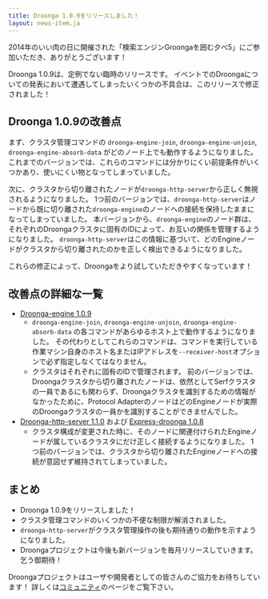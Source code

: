 ```yaml
---
title: Droonga 1.0.9をリリースしました！
layout: news-item.ja
---
```


2014年のいい肉の日に開催された「検索エンジンGroongaを囲む夕べ5」にご参加いただき、ありがとうございます！

Droonga 1.0.9は、定例でない臨時のリリースです。
イベントでのDroongaについての発表において遭遇してしまったいくつかの不具合は、このリリースで修正されました！

## Droonga 1.0.9の改善点

まず、クラスタ管理コマンドの `droonga-engine-join`, `droonga-engine-unjoin`, `droonga-engine-absorb-data` がどのノード上でも動作するようになりました。
これまでのバージョンでは、これらのコマンドには分かりにくい前提条件がいくつかあり、使いにくい物となってしまっていました。

次に、クラスタから切り離されたノードが`droonga-http-server`から正しく無視されるようになりました。
1つ前のバージョンでは、`droonga-http-server`はノードから既に切り離された`droonga-engine`のノードへの接続を保持したままになってしまっていました。
本バージョンから、`droonga-engine`のノード群は、それぞれのDroongaクラスタに固有のIDによって、お互いの関係を管理するようになりました。
`droonga-http-server`はこの情報に基づいて、どのEngineノードがクラスタから切り離されたのかを正しく検出できるようになりました。

これらの修正によって、Droongaをより試していただきやすくなっています！

## 改善点の詳細な一覧

 * [Droonga-engine 1.0.9][droonga-engine]
   * `droonga-engine-join`, `droonga-engine-unjoin`, `droonga-engine-absorb-data` の各コマンドがあらゆるホスト上で動作するようになりました。
     その代わりとしてこれらのコマンドは、コマンドを実行している作業マシン自身のホスト名またはIPアドレスを`--receiver-host`オプションで必ず指定しなくてはなりません。
   * クラスタはそれぞれに固有のIDで管理されます。
     前のバージョンでは、Droongaクラスタから切り離されたノードは、依然としてSerfクラスタの一員であるにも関わらず、Droongaクラスタを識別するための情報がなかったために、Protocol AdapterのノードはどのEngineノードが実際のDroongaクラスタの一員かを識別することができませんでした。
 * [Droonga-http-server 1.1.0][droonga-http-server] および [Express-droonga 1.0.8][express-droonga]
   * クラスタ構成が変更された時に、そのノードに関連付けられたEngineノードが属しているクラスタにだけ正しく接続するようになりました。
     1つ前のバージョンでは、クラスタから切り離されたEngineノードへの接続が意図せず維持されてしまっていました。

## まとめ

 * Droonga 1.0.9をリリースしました！
 * クラスタ管理コマンドのいくつかの不便な制限が解消されました。
 * `droonga-http-server`がクラスタ管理操作の後も期待通りの動作を示すようになりました。
 * Droongaプロジェクトは今後も新バージョンを毎月リリースしていきます。乞う御期待！

Droongaプロジェクトはユーザや開発者としての皆さんのご協力をお待ちしています！
詳しくは[コミュニティ][community]のページをご覧下さい。

  [community]: /ja/community/
  [overview]: /ja/overview/
  [tutorial]: /ja/tutorial/groonga/
  [groonga]: http://groonga.org/
  [droonga-engine]: https://github.com/droonga/droonga-engine
  [droonga-http-server]: https://github.com/droonga/droonga-http-server
  [express-droonga]: https://github.com/droonga/express-droonga
  [drnbench]: https://github.com/droonga/drnbench
  [drntest]: https://github.com/droonga/drntest
  [grn2drn]: https://github.com/droonga/grn2drn
